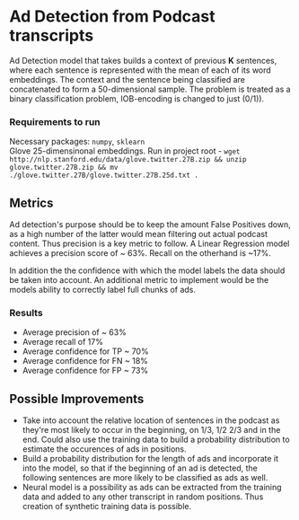 # Ad Detection from Podcast transcripts

Ad Detection model that takes builds a context of previous **K** sentences, where each sentence is represented with the mean of each of its word embeddings. The context and the sentence being classified are concatenated to form a 50-dimensional sample.
The problem is treated as a binary classification problem, IOB-encoding is changed to just (0/1)).

### Requirements to run

Necessary packages: `numpy`, `sklearn`  
Glove 25-dimensinonal embeddings. Run in project root - `wget http://nlp.stanford.edu/data/glove.twitter.27B.zip && unzip glove.twitter.27B.zip && mv ./glove.twitter.27B/glove.twitter.27B.25d.txt .`

## Metrics

Ad detection's purpose should be to keep the amount False Positives down, as a high number of the latter would mean filtering out actual podcast content. Thus precision is a key metric to follow. A Linear Regression model achieves a precision score of ~ 63%. Recall on the otherhand is ~17%.

In addition the the confidence with which the model labels the data should be taken into account. An additional metric to implement would be the models ability to correctly label full chunks of ads.

### Results

- Average precision of ~ 63%
- Average recall of 17%
- Average confidence for TP ~ 70%
- Average confidence for FN ~ 18%
- Average confidence for FP ~ 73%

## Possible Improvements

- Take into account the relative location of sentences in the podcast as they're most likely to occur in the beginning, on 1/3, 1/2 2/3 and in the end. Could also use the training data to build a probability distribution to estimate the occurences of ads in positions.
- Build a probability distribution for the length of ads and incorporate it into the model, so that if the beginning of an ad is detected, the following sentences are more likely to be classified as ads as well.
- Neural model is a possibility as ads can be extracted from the training data and added to any other transcript in random positions. Thus creation of synthetic training data is possible.
